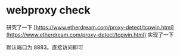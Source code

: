 # webproxy check

研究了一下 [https://www.etherdream.com/proxy-detect/tcpwin.html](https://www.etherdream.com/proxy-detect/tcpwin.html) 实现了一下   

默认端口为 8883。直接访问即可